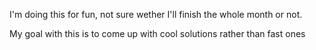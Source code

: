 I'm doing this for fun, not sure wether I'll finish the whole month or not.

My goal with this is to come up with cool solutions rather than fast ones
